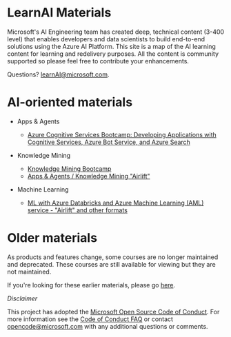 # LearnAI Materials 

Microsoft's AI Engineering team has created deep, technical content (3-400 level) that enables developers and data scientists to build end-to-end solutions using the Azure AI Platform. This site is a map of the AI learning content for learning and redelivery purposes.  All the content is community supported so please feel free to contribute your enhancements.

Questions? [learnAI@microsoft.com](mailto:learnAI@microsoft.com).

# AI-oriented materials

- Apps & Agents
  - [Azure Cognitive Services Bootcamp: Developing Applications with Cognitive Services, Azure Bot Service, and Azure Search][emergingbootcamp]
  
- Knowledge Mining
  - [Knowledge Mining Bootcamp](https://azure.github.io/LearnAI-KnowledgeMiningBootcamp/)
  - [Apps & Agents / Knowledge Mining "Airlift"](https://github.com/Azure/LearnAI-Airlift)
  
- Machine Learning
  - [ML with Azure Databricks and Azure Machine Learning (AML) service - "Airlift" and other formats](https://azure.github.io/ACE_Azure_ML/)

# Older materials

As products and features change, some courses are no longer maintained and deprecated. These courses are still available for viewing but they are not maintained.

If you're looking for these earlier materials, please go [here][older_learnai_materials].

*Disclaimer*

This project has adopted the [Microsoft Open Source Code of Conduct](https://opensource.microsoft.com/codeofconduct/). For more information see the [Code of Conduct FAQ](https://opensource.microsoft.com/codeofconduct/faq/) or contact [opencode@microsoft.com](mailto:opencode@microsoft.com) with any additional questions or comments.

[emergingbootcamp]: https://github.com/Azure/LearnAI-Bootcamp
[advancedbot]: https://azure.github.io/learnAnalytics-AdvancedFeaturesforMicrosoftBotFramework
[buildingcomputervision]: https://azure.github.io/learnAnalytics-Buildingacomputervisionapplicationusingcustomvisionservice
[designingandarchitectingintelligentagents]: https://azure.github.io/LearnAI-DesigningandArchitectingIntelligentAgents/
[buildinganenterprisecognitivesearchsolution]: https://azure.github.io/LearnAI-Cognitive-Search/
[ai-lp-home]: https://azure.microsoft.com/en-us/training/learning-paths/azure-ai-developer/
[ai-lp-gettingstarted]: https://learnanalytics.microsoft.com/learningpaths/developing-ai-applications-getting-started
[ai-lp-nlp]: https://learnanalytics.microsoft.com/learningpaths/developing-custom-ai-applications
[ai-lp-deeplearning]: https://learnanalytics.microsoft.com/learningpaths/developing-advanced-ai-applications
[older_learnai_materials]: https://github.com/Azure/learnAnalytics-public/blob/gh-pages/learnanalytics_materials.md

